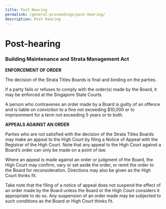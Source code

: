 ```yaml
---
title: Post Hearing
permalink: /general-proceedings/post-hearing/
description: Post hearing
---
```

# Post-hearing


### Building Maintenance and Strata Management Act

  

**ENFORCEMENT OF ORDER**

The decision of the Strata Titles Boards is final and binding on the parties.

If a party fails or refuses to comply with the order(s) made by the Board, it may be enforced at the Singapore State Courts.

A person who contravenes an order made by a Board is guilty of an offence and is liable on conviction to a fine not exceeding $10,000 or to imprisonment for a term not exceeding 5 years or to both.

**APPEALS AGAINST AN ORDER**

Parties who are not satisfied with the decision of the Strata Titles Boards may make an appeal to the High Court by filing a Notice of Appeal with the Registrar of the High Court. Note that any appeal to the High Court against a Board’s order can only be made on a point of law.

Where an appeal is made against an order or judgment of the Board, the High Court may confirm, vary or set aside the order, or remit the order to the Board for reconsideration. Directions may also be given as the High Court thinks fit.

Take note that the filing of a notice of appeal does not suspend the effect of an order made by the Board unless the Board or the High Court considers it appropriate to do so. Any suspension of an order made may be subjected to such conditions as the Board or High Court thinks fit.